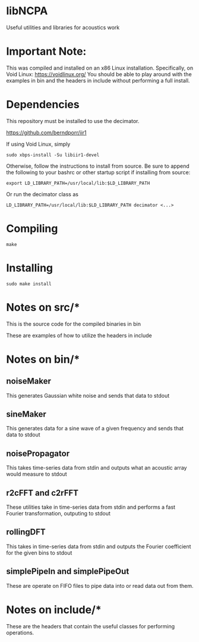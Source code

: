 # libNCPA
Useful utilities and libraries for acoustics work

# Important Note:
This was compiled and installed on an x86 Linux installation. Specifically, on Void Linux:
https://voidlinux.org/
You should be able to play around with the examples in bin and the headers in include without performing a full install.

# Dependencies
This repository must be installed to use the decimator.

https://github.com/berndporr/iir1

If using Void Linux, simply
```
sudo xbps-install -Su libiir1-devel
```

Otherwise, follow the instructions to install from source.
Be sure to append the following to your bashrc or other startup script if installing from source:
```
export LD_LIBRARY_PATH=/usr/local/lib:$LD_LIBRARY_PATH
```
Or run the decimator class as
```
LD_LIBRARY_PATH=/usr/local/lib:$LD_LIBRARY_PATH decimator <...>
```

# Compiling
```
make
```
# Installing
```
sudo make install
```

# Notes on src/*
This is the source code for the compiled binaries in bin

These are examples of how to utilize the headers in include

# Notes on bin/*
## noiseMaker
This generates Gaussian white noise and sends that data to stdout
## sineMaker
This generates data for a sine wave of a given frequency and sends that data to stdout
## noisePropagator
This takes time-series data from stdin and outputs what an acoustic array would measure to stdout
## r2cFFT and c2rFFT
These utilities take in time-series data from stdin and performs a fast Fourier transformation, outputing to stdout
## rollingDFT
This takes in time-series data from stdin and outputs the Fourier coefficient for the given bins to stdout
## simplePipeIn and simplePipeOut
These are operate on FIFO files to pipe data into or read data out from them.

# Notes on include/*
These are the headers that contain the useful classes for performing operations.
